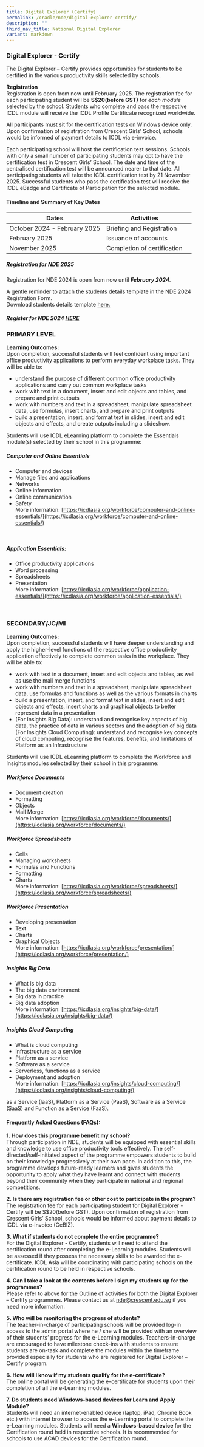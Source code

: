 ```yaml
---
title: Digital Explorer (Certify)
permalink: /cradle/nde/digital-explorer-certify/
description: ""
third_nav_title: National Digital Explorer
variant: markdown
---
```

### **Digital Explorer - Certify**

The Digital Explorer – Certify provides opportunities for students to be certified in the various productivity skills selected by schools. &nbsp;

**Registration**<br>
Registration is open from now until February 2025. The registration fee for each participating student will be **S$20(before GST)** for *each module* selected by the school. Students who complete and pass the respective ICDL module will receive the ICDL Profile Certificate recognized worldwide.

All participants must sit for the certification tests on Windows device only. Upon confirmation of registration from Crescent Girls’ School, schools would be informed of payment details to ICDL via e-invoice.

Each participating school will host the certification test sessions. Schools with only a small number of participating students may opt to have the certification test in Crescent Girls’ School. The date and time of the centralised certification test will be announced nearer to that date. All participating students will take the ICDL certification test by 21 November 2025. Successful students who pass the certification test will receive the ICDL eBadge and Certificate of Participation for the selected module.

#### Timeline and Summary of Key Dates ####

| Dates | Activities |  |
| -------- | -------- | -------- |
| October 2024 - February 2025    | Briefing and Registration     | 
|February 2025 | Issuance of accounts 
November 2025 | Completion of certification 


##### Registration for NDE 2025 #####

Registration for NDE 2024 is open from now until ***February 2024***.

A gentle reminder to attach the students details template in the NDE 2024 Registration Form.<br>
Download students details template [here.](https://livecrescentedu-my.sharepoint.com/:x:/g/personal/foo_wen_yeow_crescent_edu_sg/EZ4RNnICjBhAoG3DM0gQkjoBM28Vx1oAGHOnmIbndOXjFw?e=umU5Ve) 

##### Register for NDE 2024 [HERE](https://for.edu.sg/nde2025-registration )



### PRIMARY LEVEL ###

**Learning Outcomes:** <br>
Upon completion, successful students will feel confident using important office productivity applications to perform everyday workplace tasks. They will be able to:<br>
* understand the purpose of different common office productivity applications and carry out common workplace tasks<br>
* work with text in a document, insert and edit objects and tables, and prepare and print outputs <br>
* work with numbers and text in a spreadsheet, manipulate spreadsheet data, use formulas, insert charts, and prepare and print outputs
* build a presentation, insert, and format text in slides, insert and edit objects and effects, and create outputs including a slideshow.<br>

Students will use ICDL eLearning platform to complete the Essentials module(s) selected by their school in this programme: <br>

##### Computer and Online Essentials #####
*  Computer and devices
*  Manage files and applications
* Networks
* Online information
* Online communication
* Safety <br>
More information: [https://icdlasia.org/workforce/computer-and-online-essentials/](https://icdlasia.org/workforce/computer-and-online-essentials/)
<br>


##### Application Essentials: #####
* Office productivity applications
* Word processing
* Spreadsheets
* Presentation<br>
	More information: [https://icdlasia.org/workforce/application-essentials/](https://icdlasia.org/workforce/application-essentials/)
<br>



### SECONDARY/JC/MI ###
**Learning Outcomes:**<br>
Upon completion, successful students will have deeper understanding and apply the higher-level functions of the respective office productivity application effectively to complete common tasks in the workplace. They will be able to:<br>
* work with text in a document, insert and edit objects and tables, as well as use the mail merge functions
*  work with numbers and text in a spreadsheet, manipulate spreadsheet data, use formulas and functions as well as the various formats in charts
* build a presentation, insert, and format text in slides, insert and edit objects and effects, insert charts and graphical objects to better represent data in a presentation
* (For Insights Big Data): understand and recognise key aspects of big data, the practice of data in various sectors and the adoption of big data <br>
(For Insights Cloud Computing): understand and recognise key concepts of cloud computing, recognise the features, benefits, and limitations of Platform as an Infrastructure<br>

Students will use ICDL eLearning platform to complete the Workforce and Insights modules selected by their school in this programme:<br>


##### Workforce Documents #####
* Document creation
* Formatting
* Objects
* Mail Merge<br>
More information: [https://icdlasia.org/workforce/documents/](https://icdlasia.org/workforce/documents/)

##### Workforce Spreadsheets #####
* Cells
*  Managing worksheets
* Formulas and Functions&nbsp;
* Formatting
* Charts <br>
More information: [https://icdlasia.org/workforce/spreadsheets/](https://icdlasia.org/workforce/spreadsheets/)

##### Workforce Presentation #####
* Developing presentation&nbsp;
* Text
* Charts
* Graphical Objects <br>
More information: [https://icdlasia.org/workforce/presentation/](https://icdlasia.org/workforce/presentation/)

##### Insights Big Data #####
*  What is big data
* The big data environment
* Big data in practice
* Big data adoption <br>
More information: [https://icdlasia.org/insights/big-data/](https://icdlasia.org/insights/big-data/)

##### Insights Cloud Computing #####
* What is cloud computing
* Infrastructure as a service
*  Platform as a service
* Software as a service
* Serverless, functions as a service
* Deployment and adoption <br>
More information: [https://icdlasia.org/insights/cloud-computing/](https://icdlasia.org/insights/cloud-computing/)

as a Service (IaaS), Platform as a Service (PaaS), Software as a Service (SaaS) and Function as a Service (FaaS).<br>


#### **Frequently Asked Questions (FAQs):**

**1\. How does this programme benefit my school?**<br>
Through participation in NDE, students will be equipped with essential skills and knowledge to use office productivity tools effectively. The self-directed/self-initiated aspect of the programme empowers students to build on their knowledge progressively at their own pace. In addition to this, the programme develops future-ready learners and gives students the opportunity to apply what they have learnt and connect with students beyond their community when they participate in national and regional competitions.

**2\. Is there any registration fee or other cost to participate in the program?**<br>
The registration fee for each participating student for Digital Explorer - Certify will be S$20(before GST). Upon confirmation of registration from Crescent Girls’ School, schools would be informed about payment details to ICDL via e-invoice (GeBIZ).<br>

**3\. What if students do not complete the entire programme?**<br>
For the Digital Explorer - Certify, students will need to attend the certification round after completing the e-Learning modules. Students will be assessed if they possess the necessary skills to be awarded the e-certificate. ICDL Asia will be coordinating with participating schools on the certification round to be held in respective schools.<br>

**4\. Can I take a look at the contents before I sign my students up for the programmes?**<br>
Please refer to above for the Outline of activities for both the Digital Explorer – Certify programmes. Please contact us at nde@crescent.edu.sg if you need more information.<br>

**5\. Who will be monitoring the progress of students?**<br>
The teacher-in-charge of participating schools will be provided log-in access to the admin portal where he / she will be provided with an overview of their students’ progress for the e-Learning modules. Teachers-in-charge are encouraged to have milestone check-ins with students to ensure students are on-task and complete the modules within the timeframe provided especially for students who are registered for Digital Explorer – Certify program.<br>

**6\. How will I know if my students qualify for the e-certificate?**<br>
The online portal will be generating the e-certificate for students upon their completion of all the e-Learning modules.<br>

**7\. Do students need Windows-based devices for Learn and Apply Module?**<br>
Students will need an internet-enabled device (laptop, iPad, Chrome Book etc.) with internet browser to access the e-Learning portal to complete the e-Learning modules. Students will need a **Windows-based device** for the Certification round held in respective schools. It is recommended for schools to use ACAD devices for the Certification round.<br>